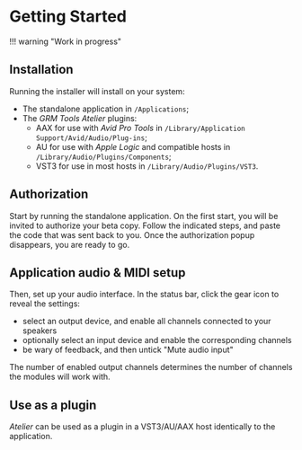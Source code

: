 # Getting Started

!!! warning "Work in progress"

## Installation

Running the installer will install on your system:

* The standalone application in `/Applications`;
* The _GRM Tools Atelier_ plugins:
    * AAX for use with _Avid Pro Tools_ in `/Library/Application Support/Avid/Audio/Plug-ins`;
    * AU for use with _Apple Logic_ and compatible hosts in `/Library/Audio/Plugins/Components`;
    * VST3 for use in most hosts in `/Library/Audio/Plugins/VST3`.

## Authorization

Start by running the standalone application. On the first start, you will be invited to authorize
your beta copy. Follow the indicated steps, and paste the code that was sent back to you. Once the
authorization popup disappears, you are ready to go.

## Application audio & MIDI setup

Then, set up your audio interface. In the status bar, click the gear icon to reveal the settings:
- select an output device, and enable all channels connected to your speakers
- optionally select an input device and enable the corresponding channels
- be wary of feedback, and then untick "Mute audio input"

The number of enabled output channels determines the number of channels the modules will work with.

## Use as a plugin

_Atelier_ can be used as a plugin in a VST3/AU/AAX host identically to the application.
